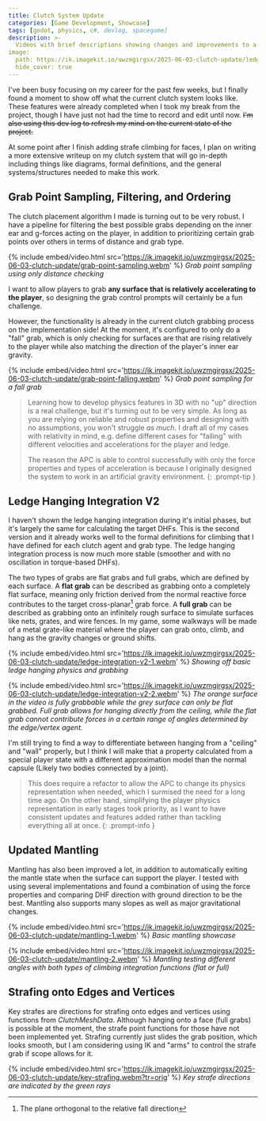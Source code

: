 ```yaml
---
title: Clutch System Update
categories: [Game Development, Showcase]
tags: [godot, physics, c#, devlog, spacegame]
description: >-
  Videos with brief descriptions showing changes and improvements to a custom clutch system.
image:
  path: https://ik.imagekit.io/uwzmgirgsx/2025-06-03-clutch-update/ledge-integration-v2-2.webm/ik-thumbnail.jpg
  hide_cover: true
---
```


I've been busy focusing on my career for the past few weeks, but I finally found a moment to show off what the current clutch system looks like. These features were already completed when I took my break from the project, though I have just not had the time to record and edit until now. ~~I'm also using this dev log to refresh my mind on the current state of the project.~~

At some point after I finish adding strafe climbing for faces, I plan on writing a more extensive writeup on my clutch system that will go in-depth including things like diagrams, formal definitions, and the general systems/structures needed to make this work.

## Grab Point Sampling, Filtering, and Ordering

The clutch placement algorithm I made is turning out to be very robust. I have a pipeline for filtering the best possible grabs depending on the inner ear and g-forces acting on the player, in addition to prioritizing certain grab points over others in terms of distance and grab type.

{% include embed/video.html src='https://ik.imagekit.io/uwzmgirgsx/2025-06-03-clutch-update/grab-point-sampling.webm' %}
_Grab point sampling using only distance checking_

I want to allow players to grab __any surface that is relatively accelerating to the player__, so designing the grab control prompts will certainly be a fun challenge.

However, the functionality is already in the current clutch grabbing process on the implementation side! At the moment, it's configured to only do a "fall" grab, which is only checking for surfaces are that are rising relatively to the player while also matching the direction of the player's inner ear gravity.

{% include embed/video.html src='https://ik.imagekit.io/uwzmgirgsx/2025-06-03-clutch-update/grab-point-falling.webm' %}
_Grab point sampling for a fall grab_

> Learning how to develop physics features in 3D with no "up" direction is a real challenge, but it's turning out to be very simple. As long as you are relying on reliable and robust properties and designing with no assumptions, you won't struggle *as much*. I draft all of my cases with relativity in mind, e.g. define different cases for "falling" with different velocities and accelerations for the player and ledge.
> 
> The reason the APC is able to control successfully with only the force properties and types of acceleration is because I originally designed the system to work in an artificial gravity environment.
{: .prompt-tip }

## Ledge Hanging Integration V2

I haven't shown the ledge hanging integration during it's initial phases, but it's largely the same for calculating the target DHFs. This is the second version and it already works well to the formal definitions for climbing that I have defined for each clutch agent and grab type. The ledge hanging integration process is now much more stable (smoother and with no oscillation in torque-based DHFs).

The two types of grabs are flat grabs and full grabs, which are defined by each surface.
A **flat grab** can be described as grabbing onto a completely flat surface, meaning only friction derived from the normal reactive force contributes to the target cross-planar[^cross-planar] grab force.
A **full grab** can be described as grabbing onto an infinitely rough surface to simulate surfaces like nets, grates, and wire fences. In my game, some walkways will be made of a metal grate-like material where the player can grab onto, climb, and hang as the gravity changes or ground shifts.

{% include embed/video.html src='https://ik.imagekit.io/uwzmgirgsx/2025-06-03-clutch-update/ledge-integration-v2-1.webm' %}
_Showing off basic ledge hanging physics and grabbing_

{% include embed/video.html src='https://ik.imagekit.io/uwzmgirgsx/2025-06-03-clutch-update/ledge-integration-v2-2.webm' %}
_The orange surface in the video is fully grabbable while the grey surface can only be flat grabbed. Full grab allows for hanging directly from the ceiling, while the flat grab cannot contribute forces in a certain range of angles determined by the edge/vertex agent._

I'm still trying to find a way to differentiate between hanging from a "ceiling" and "wall" properly, but I think I will make that a property calculated from a special player state with a different approximation model than the normal capsule (Likely two bodies connected by a joint).

> This does require a refactor to allow the APC to change its physics representation when needed, which I surmised the need for a long time ago. On the other hand, simplifying the player physics representation in early stages took priority, as I want to have consistent updates and features added rather than tackling everything all at once.
{: .prompt-info }

## Updated Mantling

Mantling has also been improved a lot, in addition to automatically exiting the mantle state when the surface can support the player. I tested with using several implementations and found a combination of using the force properties and comparing DHF direction with ground direction to be the best. Mantling also supports many slopes as well as major gravitational changes.

{% include embed/video.html src='https://ik.imagekit.io/uwzmgirgsx/2025-06-03-clutch-update/mantling-1.webm' %}
_Basic mantling showcase_

{% include embed/video.html src='https://ik.imagekit.io/uwzmgirgsx/2025-06-03-clutch-update/mantling-2.webm' %}
_Mantling testing different angles with both types of climbing integration functions (flat or full)_

## Strafing onto Edges and Vertices

Key strafes are directions for strafing onto edges and vertices using functions from *ClutchMeshData*. Although hanging onto a face (full grabs) is possible at the moment, the strafe point functions for those have not been implemented yet.
Strafing currently just slides the grab position, which looks smooth, but I am considering using IK and "arms" to control the strafe grab if scope allows for it.

{% include embed/video.html src='https://ik.imagekit.io/uwzmgirgsx/2025-06-03-clutch-update/key-strafing.webm?tr=orig' %}
_Key strafe directions are indicated by the green rays_

[^cross-planar]: The plane orthogonal to the relative fall direction
